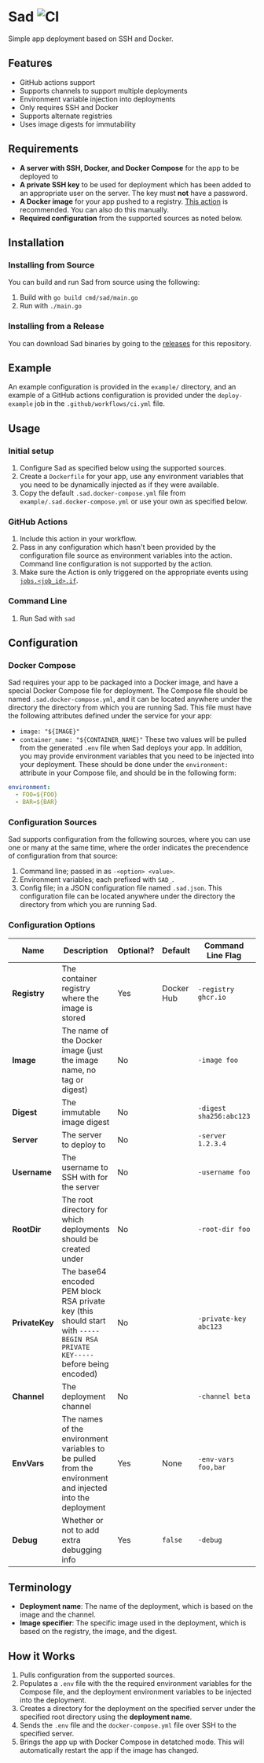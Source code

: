 # Sad ![CI](https://github.com/jswny/sad/workflows/CI/badge.svg)
Simple app deployment based on SSH and Docker.

## Features
- GitHub actions support
- Supports channels to support multiple deployments
- Environment variable injection into deployments
- Only requires SSH and Docker
- Supports alternate registries
- Uses image digests for immutability

## Requirements
- **A server with SSH, Docker, and Docker Compose** for the app to be deployed to
- **A private SSH key** to be used for deployment which has been added to an appropriate user on the server. The key must **not** have a password.
- **A Docker image** for your app pushed to a registry. [This action](https://github.com/marketplace/actions/build-and-push-docker-images) is recommended. You can also do this manually.
- **Required configuration** from the supported sources as noted below.

## Installation
### Installing from Source
You can build and run Sad from source using the following:
1. Build with `go build cmd/sad/main.go`
2. Run with `./main.go`

### Installing from a Release
You can download Sad binaries by going to the [releases](https://github.com/jswny/sad/releases) for this repository.

## Example
An example configuration is provided in the `example/` directory, and an example of a GitHub actions configuration is provided under the `deploy-example` job in the `.github/workflows/ci.yml` file.

## Usage
### Initial setup
1. Configure Sad as specified below using the supported sources.
2. Create a `Dockerfile` for your app, use any environment variables that you need to be dynamically injected as if they were available.
3. Copy the default `.sad.docker-compose.yml` file from `example/.sad.docker-compose.yml` or use your own as specified below.

### GitHub Actions
1. Include this action in your workflow.
2. Pass in any configuration which hasn't been provided by the configuration file source as environment variables into the action. Command line configuration is not supported by the action.
3. Make sure the Action is only triggered on the appropriate events using [`jobs.<job_id>.if`](https://docs.github.com/en/actions/reference/workflow-syntax-for-github-actions#jobsjob_idif).

### Command Line
1. Run Sad with `sad`

## Configuration
### Docker Compose
Sad requires your app to be packaged into a Docker image, and have a special Docker Compose file for deployment. The Compose file should be named `.sad.docker-compose.yml`, and it can be located anywhere under the directory the directory from which you are running Sad. This file must have the following attributes defined under the service for your app:
- `image: "${IMAGE}"`
- `container_name: "${CONTAINER_NAME}"`
These two values will be pulled from the generated `.env` file when Sad deploys your app. In addition, you may provide environment variables that you need to be injected into your deployment. These should be done under the `environment:` attribute in your Compose file, and should be in the following form:
```yml
environment:
  - FOO=${FOO}
  - BAR=${BAR}
```

### Configuration Sources
Sad supports configuration from the following sources, where you can use one or many at the same time, where the order indicates the precendence of configuration from that source:
1. Command line; passed in as `-<option> <value>`.
2. Environment variables; each prefixed with `SAD_`.
3. Config file; in a JSON configuration file named `.sad.json`. This configuration file can be located anywhere under the directory the directory from which you are running Sad.

### Configuration Options
| Name | Description | Optional? | Default | Command Line Flag | Environment Variable | JSON Config File Entry |
|-|-|-|-|-|-|-|
| **Registry** | The container registry where the image is stored | Yes | Docker Hub | `-registry ghcr.io` | `SAD_REGISTRY=ghcr.io` | `"registry": "ghcr.io"` |
| **Image** | The name of the Docker image (just the image name, no tag or digest) | No | | `-image foo` | `SAD_IMAGE=foo` | `"image": "foo"` |
| **Digest** | The immutable image digest | No | | `-digest sha256:abc123` | `SAD_DIGEST=` | `"digest"` |
| **Server** | The server to deploy to | No | | `-server 1.2.3.4` | `SAD_SERVER=1.2.3.4` | `"server": "1.2.3.4"` |
| **Username** | The username to SSH with for the server | No | | `-username foo` | `SAD_USERNAME=FOO` | `"username": "foo"` |
| **RootDir** | The root directory for which deployments should be created under | No | | `-root-dir foo` | `SAD_ROOT_DIR=/srv` | `"rootDir": "/srv"` |
| **PrivateKey** | The base64 encoded PEM block RSA private key (this should start with `-----BEGIN RSA PRIVATE KEY-----` before being encoded) | No | | `-private-key abc123` | `SAD_PRIVATE_KEY=abc123` | `"privateKey": "abc123"` |
| **Channel** | The deployment channel | No | | `-channel beta` | `SAD_CHANNEL=beta` | `"channel": "beta"` |
| **EnvVars** | The names of the environment variables to be pulled from the environment and injected into the deployment | Yes | None | `-env-vars foo,bar` | `SAD_ENV_VARS=foo,bar` | `"envVars": ["foo", "bar"]` |
| **Debug** | Whether or not to add extra debugging info | Yes | `false` | `-debug` | `SAD_DEBUG=true` | `"debug": true` |

## Terminology
- **Deployment name**: The name of the deployment, which is based on the image and the channel.
- **Image specifier**: The specific image used in the deployment, which is based on the registry, the image, and the digest.

## How it Works
1. Pulls configuration from the supported sources.
2. Populates a `.env` file with the the required environment variables for the Compose file, and the deployment environment variables to be injected into the deployment.
3. Creates a directory for the deployment on the specified server under the specified root directory using the **deployment name**.
4. Sends the `.env` file and the `docker-compose.yml` file over SSH to the specified server.
5.  Brings the app up with Docker Compose in detatched mode. This will automatically restart the app if the image has changed.
